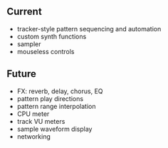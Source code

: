 ## Current

- tracker-style pattern sequencing and automation
- custom synth functions
- sampler
- mouseless controls

## Future

- FX: reverb, delay, chorus, EQ
- pattern play directions
- pattern range interpolation
- CPU meter
- track VU meters
- sample waveform display
- networking